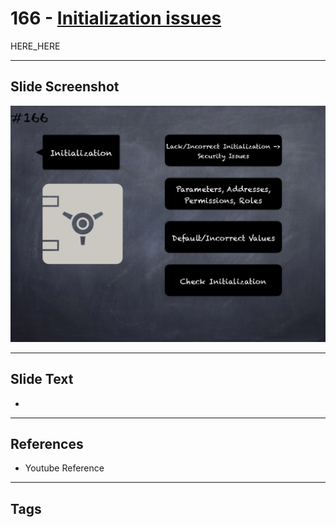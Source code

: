 # 166 - [Initialization issues](Initialization%20issues.md)

HERE_HERE

___
## Slide Screenshot
![0166.png](../../images/pitfalls_and_best_practices201/166.png)
___
## Slide Text
- 
___
## References
- Youtube Reference
___
## Tags